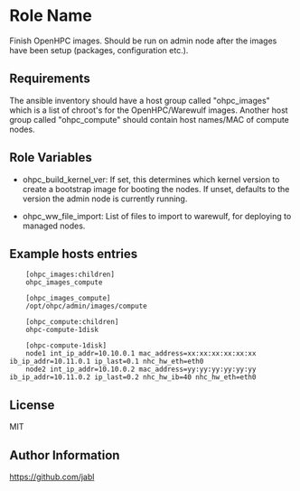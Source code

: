 Role Name
=========

Finish OpenHPC images.  Should be run on admin node after the images
have been setup (packages, configuration etc.).

Requirements
------------

The ansible inventory should have a host group called "ohpc_images"
which is a list of chroot's for the OpenHPC/Warewulf images. Another
host group called "ohpc_compute" should contain host names/MAC of
compute nodes.

Role Variables
--------------

- ohpc_build_kernel_ver: If set, this determines which kernel version
  to create a bootstrap image for booting the nodes. If unset,
  defaults to the version the admin node is currently running.

- ohpc_ww_file_import: List of files to import to warewulf, for
  deploying to managed nodes.


Example hosts entries
---------------------

        [ohpc_images:children]
        ohpc_images_compute
        
        [ohpc_images_compute]
        /opt/ohpc/admin/images/compute
        
        [ohpc_compute:children]
        ohpc-compute-1disk
        
        [ohpc-compute-1disk]
        node1 int_ip_addr=10.10.0.1 mac_address=xx:xx:xx:xx:xx:xx ib_ip_addr=10.11.0.1 ip_last=0.1 nhc_hw_eth=eth0
        node2 int_ip_addr=10.10.0.2 mac_address=yy:yy:yy:yy:yy:yy ib_ip_addr=10.11.0.2 ip_last=0.2 nhc_hw_ib=40 nhc_hw_eth=eth0


License
-------

MIT

Author Information
------------------

https://github.com/jabl
